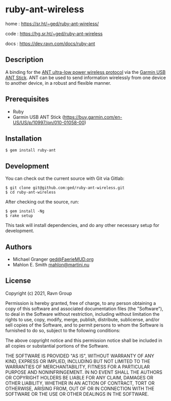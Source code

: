 # ruby-ant-wireless

home
: https://sr.ht/~ged/ruby-ant-wireless/

code
: https://hg.sr.ht/~ged/ruby-ant-wireless

docs
: https://dev.ravn.com/docs/ruby-ant


## Description

A binding for the [ANT ultra-low power wireless protocol][ant] via the
[Garmin USB ANT Stick][antstick]. ANT can be used to send information
wirelessly from one device to another device, in a robust and flexible
manner.


## Prerequisites

* Ruby
* Garmin USB ANT Stick (https://buy.garmin.com/en-US/US/p/10997/pn/010-01058-00)


## Installation

    $ gem install ruby-ant


## Development

You can check out the current source with Git via Gitlab:

    $ git clone git@github.com:ged/ruby-ant-wireless.git
    $ cd ruby-ant-wireless

After checking out the source, run:

    $ gem install -Ng
    $ rake setup

This task will install dependencies, and do any other necessary setup for development.


## Authors

- Michael Granger <ged@FaerieMUD.org>
- Mahlon E. Smith <mahlon@martini.nu>


## License

Copyright (c) 2021, Ravn Group

Permission is hereby granted, free of charge, to any person obtaining
a copy of this software and associated documentation files (the
"Software"), to deal in the Software without restriction, including
without limitation the rights to use, copy, modify, merge, publish,
distribute, sublicense, and/or sell copies of the Software, and to
permit persons to whom the Software is furnished to do so, subject to
the following conditions:

The above copyright notice and this permission notice shall be
included in all copies or substantial portions of the Software.

THE SOFTWARE IS PROVIDED "AS IS", WITHOUT WARRANTY OF ANY KIND,
EXPRESS OR IMPLIED, INCLUDING BUT NOT LIMITED TO THE WARRANTIES OF
MERCHANTABILITY, FITNESS FOR A PARTICULAR PURPOSE AND
NONINFRINGEMENT. IN NO EVENT SHALL THE AUTHORS OR COPYRIGHT HOLDERS BE
LIABLE FOR ANY CLAIM, DAMAGES OR OTHER LIABILITY, WHETHER IN AN ACTION
OF CONTRACT, TORT OR OTHERWISE, ARISING FROM, OUT OF OR IN CONNECTION
WITH THE SOFTWARE OR THE USE OR OTHER DEALINGS IN THE SOFTWARE.


[ant]: https://www.thisisant.com/
[antstick]: https://buy.garmin.com/en-US/US/p/10997/pn/010-01058-00

